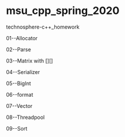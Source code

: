 # msu_cpp_spring_2020
technosphere-c++_homework

01--Allocator

02--Parse

03--Matrix with [][]

04--Serializer

05--BigInt

06--format

07--Vector

08--Threadpool

09--Sort
